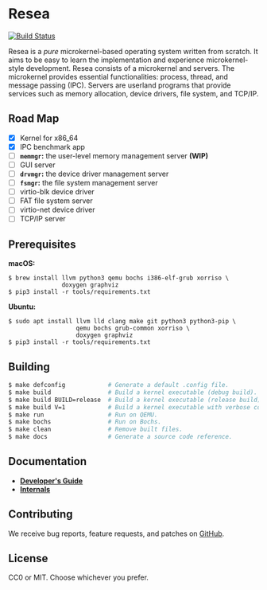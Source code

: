 Resea
=====
[![Build Status](https://travis-ci.com/seiyanuta/resea.svg?branch=master)](https://travis-ci.com/seiyanuta/resea)

Resea is a *pure* microkernel-based operating system written from scratch. It
aims to be easy to learn the implementation and experience microkernel-style
development. Resea consists of a microkernel and servers. The microkernel
provides essential functionalities: process, thread, and message passing (IPC).
Servers are userland programs that provide services such as memory allocation,
device drivers, file system, and TCP/IP.

Road Map
--------
- [x] Kernel for x86_64
- [x] IPC benchmark app
- [ ] **`memmgr`:** the user-level memory management server **(WIP)**
- [ ] GUI server
- [ ] **`drvmgr`:** the device driver management server
- [ ] **`fsmgr`:** the file system management server
- [ ] virtio-blk device driver
- [ ] FAT file system server
- [ ] virtio-net device driver
- [ ] TCP/IP server

Prerequisites
-------------

**macOS:**
```
$ brew install llvm python3 qemu bochs i386-elf-grub xorriso \
               doxygen graphviz
$ pip3 install -r tools/requirements.txt
```

**Ubuntu:**
```
$ sudo apt install llvm lld clang make git python3 python3-pip \
                   qemu bochs grub-common xorriso \
                   doxygen graphviz
$ pip3 install -r tools/requirements.txt
```

Building
--------
```bash
$ make defconfig            # Generate a default .config file.
$ make build                # Build a kernel executable (debug build).
$ make build BUILD=release  # Build a kernel executable (release build).
$ make build V=1            # Build a kernel executable with verbose command output.
$ make run                  # Run on QEMU.
$ make bochs                # Run on Bochs.
$ make clean                # Remove built files.
$ make docs                 # Generate a source code reference.
```

Documentation
-------------
- **[Developer's Guide](https://github.com/seiyanuta/resea/blob/master/HACKING.md)**
- **[Internals](https://github.com/seiyanuta/resea/blob/master/INTERNALS.md)**

Contributing
------------
We receive bug reports, feature requests, and patches on [GitHub](https://github.com/seiyanuta/resea).

License
-------
CC0 or MIT. Choose whichever you prefer.
